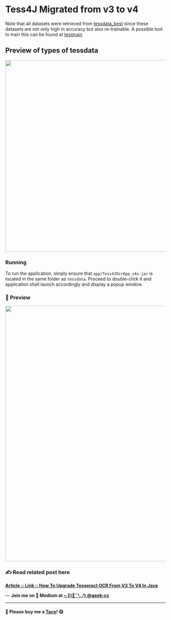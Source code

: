 # Tess4J Migrated from v3 to v4

Note that all datasets were retrieved from <a href='https://github.com/tesseract-ocr/tessdata_best'>tessdata_best</a> since these datasets are not only high in accuracy but also re-trainable. A possible tool to train this can be found at <a href='https://github.com/tesseract-ocr/tesstrain'>tesstrain</a>

## Preview of types of tessdata
<img src='https://miro.medium.com/v2/resize:fit:4800/format:webp/1*uqFAG6o-7SPJF4-b2GDXpQ.png' width='600px' />

### Running
To run the application, simply ensure that `app/Tess4JOcrApp_v4x.jar` is located in the same folder as `tessdata`. Proceed to double-click it and application shall launch accordingly and display a popup window.

### 👀 Preview
<img src='https://miro.medium.com/v2/resize:fit:640/format:webp/1*MgRYiGNLZbBdLwkWrjSX0A.gif' width="800px" />

### ✍ Read related post here
[**Article :: Link :: How To Upgrade Tesseract OCR From V3 To V4 In Java**](https://geek-cc.medium.com/how-to-upgrade-tesseract-ocr-from-v3-to-v4-in-java-a75d85a9cdb3)

<p>— <b>Join me on 📝 <b>Medium</b> at <a href='https://medium.com/@geek-cc' target='_blank'>~ ξ(🎀˶❛◡❛) @geek-cc</a></b></p>

---

#### 🌮 Please buy me a <a href='https://www.buymeacoffee.com/geekcc' target='_blank'>Taco</a>! 😋
